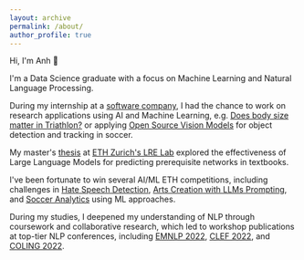 ```yaml
---
layout: archive
permalink: /about/
author_profile: true
---
```


Hi, I'm Anh 👋

I'm a Data Science graduate with a focus on Machine Learning and Natural Language Processing.

During my internship at a [software company](https://www.knime.com), I had the chance to work on research applications using AI and Machine Learning, e.g. [Does body size matter in Triathlon?](https://www.knime.com/blog/does-body-size-matter-in-triathlon) or applying [Open Source Vision Models](https://www.knime.com/blog/ai-in-sports-analytics-object-detection) for object detection and tracking in soccer. 

My master's [thesis](https://drive.google.com/file/d/1eVe5mFt36n26ADedGGOQgyazaaOQSimQ/view) at [ETH Zurich's LRE Lab](https://lre.inf.ethz.ch) explored the effectiveness of Large Language Models for predicting prerequisite networks in textbooks. 

I've been fortunate to win several AI/ML ETH competitions, including challenges in [Hate Speech Detection](https://latsis2023.ethz.ch/program.html), [Arts Creation with LLMs Prompting](https://www.datathon.ai), and [Soccer Analytics](https://sn.ethz.ch/hs23/sasc.html) using ML approaches. 

During my studies, I deepened my understanding of NLP through coursework and collaborative research, which led to workshop publications at top-tier NLP conferences, including [EMNLP 2022](https://aclanthology.org/2022.case-1.11.pdf), [CLEF 2022](https://ceur-ws.org/Vol-3180/paper-86.pdf), and [COLING 2022](https://aclanthology.org/2022.vardial-1.10.pdf). 